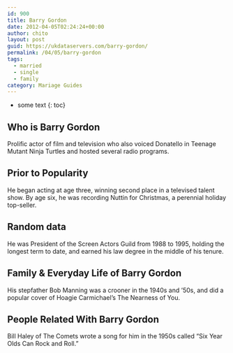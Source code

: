 ```yaml
---
id: 900
title: Barry Gordon
date: 2012-04-05T02:24:24+00:00
author: chito
layout: post
guid: https://ukdataservers.com/barry-gordon/
permalink: /04/05/barry-gordon  
tags:
  - married
  - single
  - family
category: Mariage Guides
---
```


* some text
{: toc}


## Who is  Barry Gordon
                  
                  
                  
Prolific actor of film and television who also voiced Donatello in Teenage Mutant Ninja Turtles and hosted several radio programs.
                  
                
                
                
## Prior to Popularity 
                  
                  
                  
He began acting at age three, winning second place in a televised talent show. By age six, he was recording Nuttin for Christmas, a perennial holiday top-seller.
                  
                
                
                
## Random data 
                  
                  
                  
He was President of the Screen Actors Guild from 1988 to 1995, holding the longest term to date, and earned his law degree in the middle of his tenure.
                  
                
                
                
## Family & Everyday Life of Barry Gordon
                  
                  
                  
His stepfather Bob Manning was a crooner in the 1940s and &#8217;50s, and did a popular cover of Hoagie Carmichael&#8217;s The Nearness of You.
                  
                
                
                
## People Related With  Barry Gordon
                  
                  
                  
Bill Haley of The Comets wrote a song for him in the 1950s called &#8220;Six Year Olds Can Rock and Roll.&#8221;
                  
                
              
            
          
          
          
    
    
  
